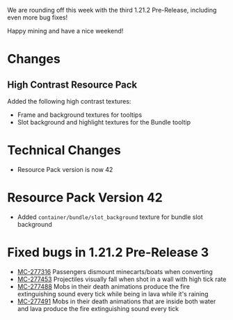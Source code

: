 We are rounding off this week with the third 1.21.2 Pre-Release, including even more bug fixes!

Happy mining and have a nice weekend!

# Changes

## High Contrast Resource Pack

Added the following high contrast textures:

-   Frame and background textures for tooltips
-   Slot background and highlight textures for the Bundle tooltip

# Technical Changes

-   Resource Pack version is now 42

# Resource Pack Version 42

-   Added `container/bundle/slot_background` texture for bundle slot background

# Fixed bugs in 1.21.2 Pre-Release 3

-   [MC-277316](https://bugs.mojang.com/browse/MC-277316) Passengers dismount minecarts/boats when converting
-   [MC-277453](https://bugs.mojang.com/browse/MC-277453) Projectiles visually fall when shot in a wall with high tick rate
-   [MC-277488](https://bugs.mojang.com/browse/MC-277488) Mobs in their death animations produce the fire extinguishing sound every tick while being in lava while it's raining
-   [MC-277491](https://bugs.mojang.com/browse/MC-277491) Mobs in their death animations that are inside both water and lava produce the fire extinguishing sound every tick